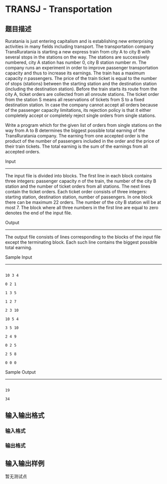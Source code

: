 # TRANSJ - Transportation

## 题目描述

Ruratania is just entering capitalism and is establishing new enterprising activities in many fields including transport. The transportation company TransRuratania is starting a new express train from city A to city B with several stops in the stations on the way. The stations are successively numbered, city A station has number 0, city B station number _m_. The company runs an experiment in order to improve passenger transportation capacity and thus to increase its earnings. The train has a maximum capacity _n_ passengers. The price of the train ticket is equal to the number of stops (stations) between the starting station and the destination station (including the destination station). Before the train starts its route from the city A, ticket orders are collected from all onroute stations. The ticket order from the station S means all reservations of tickets from S to a fixed destination station. In case the company cannot accept all orders because of the passenger capacity limitations, its rejection policy is that it either completely accept or completely reject single orders from single stations.

Write a program which for the given list of orders from single stations on the way from A to B determines the biggest possible total earning of the TransRuratania company. The earning from one accepted order is the product of the number of passengers included in the order and the price of their train tickets. The total earning is the sum of the earnings from all accepted orders.

Input

-------------------------------------------------

The input file is divided into blocks. The first line in each block contains three integers: passenger capacity _n_ of the train, the number of the city B station and the number of ticket orders from all stations. The next lines contain the ticket orders. Each ticket order consists of three integers: starting station, destination station, number of passengers. In one block there can be maximum 22 orders. The number of the city B station will be at most 7. The block where all three numbers in the first line are equal to zero denotes the end of the input file.

Output

--------------------------------------------------

The output file consists of lines corresponding to the blocks of the input file except the terminating block. Each such line contains the biggest possible total earning.

Sample Input

--------------------------------------------------------

```

10 3 4

0 2 1

1 3 5

1 2 7

2 3 10

10 5 4

3 5 10

2 4 9

0 2 5

2 5 8

0 0 0

```

Sample Output

---------------------------------------------------------

```

19

34

```

## 输入输出格式

### 输入格式

### 输出格式

## 输入输出样例

暂无测试点

